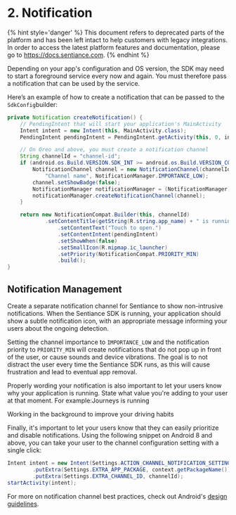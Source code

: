 # 2. Notification

{% hint style='danger' %} This document refers to deprecated parts of the platform and has been left intact to help customers with legacy integrations. In order to access the latest platform features and documentation, please go to https://docs.sentiance.com. {% endhint %}

Depending on your app's configuration and OS version, the SDK may need to start a foreground service every now and again. You must therefore pass a notification that can be used by the service.

Here’s an example of how to create a notification that can be passed to the `SdkConfig`builder:

```java
private Notification createNotification() {
    // PendingIntent that will start your application's MainActivity
    Intent intent = new Intent(this, MainActivity.class);
    PendingIntent pendingIntent = PendingIntent.getActivity(this, 0, intent, 0);

    // On Oreo and above, you must create a notification channel
    String channelId = "channel-id";
    if (android.os.Build.VERSION.SDK_INT >= android.os.Build.VERSION_CODES.O) {
        NotificationChannel channel = new NotificationChannel(channelId, 
            "Channel name", NotificationManager.IMPORTANCE_LOW);
        channel.setShowBadge(false);
        NotificationManager notificationManager = (NotificationManager) getSystemService(Context.NOTIFICATION_SERVICE);
        notificationManager.createNotificationChannel(channel);
    }

    return new NotificationCompat.Builder(this, channelId)
            .setContentTitle(getString(R.string.app_name) + " is running")
                .setContentText("Touch to open.")
                .setContentIntent(pendingIntent)
                .setShowWhen(false)
                .setSmallIcon(R.mipmap.ic_launcher)
                .setPriority(NotificationCompat.PRIORITY_MIN)
                .build();
}
```

## Notification Management  <a id="notification_management"></a>

Create a separate notification channel for Sentiance to show non-intrusive notifications. When the Sentiance SDK is running, your application should show a subtle notification icon, with an appropriate message informing your users about the ongoing detection.

Setting the channel importance to `IMPORTANCE_LOW` and the notification priority to `PRIORITY_MIN` will create notifications that do not pop up in front of the user, or cause sounds and device vibrations. The goal is to not distract the user every time the Sentiance SDK runs, as this will cause frustration and lead to eventual app removal.

Properly wording your notification is also important to let your users know why your application is running. State what value you're adding to your user at that moment. For example:Journeys is running

Working in the background to improve your driving habits

Finally, it's important to let your users know that they can easily prioritize and disable notifications. Using the following snippet on Android 8 and above, you can take your user to the channel configuration setting with a single click:

```java
Intent intent = new Intent(Settings.ACTION_CHANNEL_NOTIFICATION_SETTINGS)
        .putExtra(Settings.EXTRA_APP_PACKAGE, context.getPackageName())
        .putExtra(Settings.EXTRA_CHANNEL_ID, channelId);
startActivity(intent);
```

For more on notification channel best practices, check out Android's [design guidelines](https://material.io/design/platform-guidance/android-notifications.html#settings).

